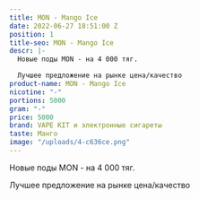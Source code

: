 ```yaml
---
title: MON - Mango Ice
date: 2022-06-27 18:51:00 Z
position: 1
title-seo: MON - Mango Ice
descr: |-
  Новые поды MON - на 4 000 тяг.

  Лучшее предложение на рынке цена/качество
product-name: MON - Mango Ice
nicotine: "-"
portions: 5000
gram: "-"
price: 5000
brand: VAPE KIT и электронные сигареты
taste: Манго
image: "/uploads/4-c636ce.png"
---
```


Новые поды MON - на 4 000 тяг.

Лучшее предложение на рынке цена/качество